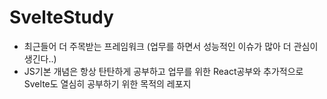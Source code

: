 # SvelteStudy
- 최근들어 더 주목받는 프레임워크 (업무를 하면서 성능적인 이슈가 많아 더 관심이 생긴다..)
- JS기본 개념은 항상 탄탄하게 공부하고 업무를 위한 React공부와 추가적으로 Svelte도 열심히 공부하기 위한 목적의 레포지
